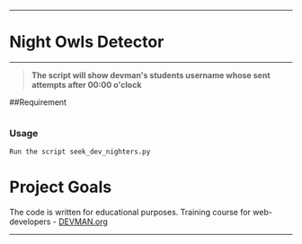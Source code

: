 ____
# Night Owls Detector
____

> **The script will show devman's students username whose sent  attempts after 00:00 o'clock**

##Requirement


```Need to install usefull modules by command **pip install -r requirement**.
```
### Usage
    Run the script seek_dev_nighters.py

# Project Goals

The code is written for educational purposes. Training course for web-developers - [DEVMAN.org](https://devman.org)
____


